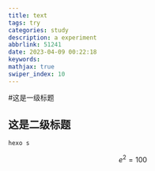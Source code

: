 ```yaml
---
title: text
tags: try
categories: study
description: a experiment
abbrlink: 51241
date: 2023-04-09 00:22:18
keywords:
mathjax: true
swiper_index: 10
---
```

#这是一级标题
## 这是二级标题
```bash
hexo s
```

$$
e^2=100
$$
